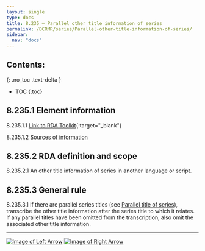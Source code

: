 ```yaml
---
layout: single
type: docs
title: 8.235 — Parallel other title information of series
permalink: /DCRMR/series/Parallel-other-title-information-of-series/
sidebar:
  nav: "docs"
---
```


## Contents:
{: .no_toc .text-delta }

- TOC
{:toc}

## 8.235.1 Element information

<a name="8.235.1.1">8.235.1.1</a> [Link to RDA Toolkit](https://beta.rdatoolkit.org/Content/Index?externalId=en-US_ala-42ab5fdf-4b62-363e-a7e2-80cf40825924){:target="_blank"}

<a name="8.235.1.2">8.235.1.2</a> [Sources of information](/DCRMR/series/#8011-sources-of-information)

## 8.235.2 RDA definition and scope

<a name="8.235.2.1">8.235.2.1</a> An other title information of series in another language or script.

## 8.235.3 General rule

<a name="8.235.3.1">8.235.3.1</a> If there are parallel series titles (see [Parallel title of series](/DCRMR/series/Parallel-title-of-series/)), transcribe the other title information after the series title to which it relates. If any parallel titles have been omitted from the transcription, also omit the associated other title information.  

---

[![Image of Left Arrow](https://rbms-bsc.github.io/DCRMR/assets/pictures/navigation/Arrow_Left.png "8.23 — Other title information of series")](/DCRMR/series/Other-title-information-of-series/) [![Image of Right Arrow](https://rbms-bsc.github.io/DCRMR/assets/pictures/navigation/Arrow_Right.png "8.25 — Statement of responsibility relating to series")](/DCRMR/series/Statement-of-responsibility-relating-to-series/)